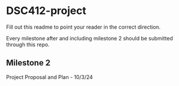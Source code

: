 # DSC412-project

Fill out this readme to point your reader in the correct direction.

Every milestone after and including milestone 2 should be submitted through this repo. 

## Milestone 2

Project Proposal and Plan - 10/3/24